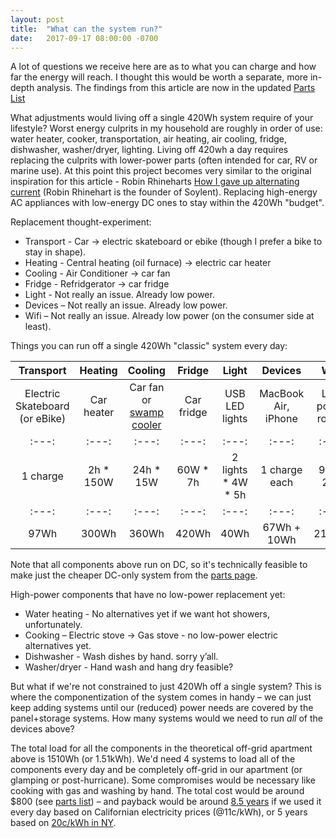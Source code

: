 ```yaml
---
layout: post
title:  "What can the system run?"
date:   2017-09-17 08:00:00 -0700
---
```



A lot of questions we receive here are as to what you can charge and how far the energy will reach. I thought this would be worth a separate, more in-depth analysis. The findings from this article are now in the updated <a onclick="ga('send', 'event', 'AffLink', 'clicked', 'Same Page');" href="/parts.html" target="_blank">Parts List</a>

What adjustments would living off a single 420Wh system require of your lifestyle?
Worst energy culprits in my household are roughly in order of use: water heater, cooker, transportation, air heating, air cooling, fridge, dishwasher, washer/dryer, lighting. Living off 420wh a day requires replacing the culprits with lower-power parts (often intended for car, RV or marine use). At this point this project becomes very similar to the original inspiration for this article - Robin Rhineharts <a href="https://arstechnica.com/gadgets/2015/08/op-ed-how-i-gave-up-alternating-current/" target="_blank">How I gave up alternating current</a> (Robin Rhinehart is the founder of Soylent). Replacing high-energy AC appliances with low-energy DC ones to stay within the 420Wh "budget".


Replacement thought-experiment:
* Transport - Car -> electric skateboard or ebike (though I prefer a bike to stay in shape).
* Heating - Central heating (oil furnace) -> electric car heater
* Cooling - Air Conditioner -> car fan
* Fridge - Refridgerator -> car fridge
* Light - Not really an issue. Already low power.
* Devices – Not really an issue. Already low power.
* Wifi – Not really an issue. Already low power (on the consumer side at least).

Things you can run off a single 420Wh "classic" system every day:

Transport | Heating | Cooling | Fridge | Light | Devices | Wifi
:---:|:---:|:---:|:---:|:---:|:---:|:---:
Electric Skateboard (or eBike) | Car heater | Car fan or <a href="https://www.youtube.com/watch?v=aHbQYajfGqM" target="_blank">swamp cooler</a> | Car fridge | USB LED lights | MacBook Air, iPhone | Low power router
:---:|:---:|:---:|:---:|:---:|:---:|:---:
1 charge | 2h * 150W | 24h * 15W |  60W * 7h | 2 lights * 4W * 5h	| 1 charge each | 9W * 24h
:---:|:---:|:---:|:---:|:---:|:---:|:---:
97Wh | 300Wh | 360Wh |  420Wh | 40Wh	| 67Wh + 10Wh | 216Wh

Note that all components above run on DC, so it's technically feasible to make just the cheaper DC-only system from the <a onclick="ga('send', 'event', 'AffLink', 'clicked', 'Same Page');" href="/parts.html">parts page</a>.

High-power components that have no low-power replacement yet:
* Water heating - No alternatives yet if we want hot showers, unfortunately.
* Cooking – Electric stove -> Gas stove - no low-power electric alternatives yet.
* Dishwasher - Wash dishes by hand. sorry y’all. 
* Washer/dryer - Hand wash and hang dry feasible? 

But what if we're not constrained to just 420Wh off a single system? This is where the componentization of the system comes in handy – we can just keep adding systems until our (reduced) power needs are covered by the panel+storage systems. How many systems would we need to run <i>all</i> of the devices above?

The total load for all the components in the theoretical off-grid apartment above is 1510Wh (or 1.51kWh). We'd need 4 systems to load all of the components every day and be completely off-grid in our apartment (or glamping or post-hurricane). Some compromises would be necessary like cooking with gas and washing by hand. The total cost would be around $800 (see <a onclick="ga('send', 'event', 'AffLink', 'clicked', 'Same Page');" href="/parts.html" target="_blank"> parts list</a>) – and payback would be around <a href="/2017/02/12/Financial-Payback.html" target="_blank"> 8.5 years</a> if we used it every day based on Californian electricity prices (@11c/kWh), or 5 years based on <a href="https://www.bls.gov/regions/new-york-new-jersey/news-release/averageenergyprices_newyorkarea.htm" target="_blank">20c/kWh in NY</a>.

